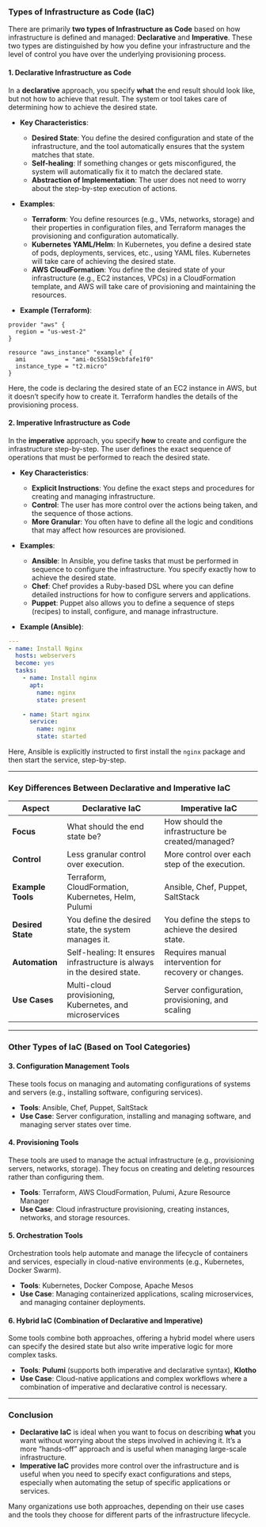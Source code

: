 ### Types of Infrastructure as Code (IaC)

There are primarily **two types of Infrastructure as Code** based on how infrastructure is defined and managed: **Declarative** and **Imperative**. These two types are distinguished by how you define your infrastructure and the level of control you have over the underlying provisioning process.

#### 1. **Declarative Infrastructure as Code**
In a **declarative** approach, you specify **what** the end result should look like, but not how to achieve that result. The system or tool takes care of determining how to achieve the desired state.

- **Key Characteristics**:
  - **Desired State**: You define the desired configuration and state of the infrastructure, and the tool automatically ensures that the system matches that state.
  - **Self-healing**: If something changes or gets misconfigured, the system will automatically fix it to match the declared state.
  - **Abstraction of Implementation**: The user does not need to worry about the step-by-step execution of actions.

- **Examples**:
  - **Terraform**: You define resources (e.g., VMs, networks, storage) and their properties in configuration files, and Terraform manages the provisioning and configuration automatically.
  - **Kubernetes YAML/Helm**: In Kubernetes, you define a desired state of pods, deployments, services, etc., using YAML files. Kubernetes will take care of achieving the desired state.
  - **AWS CloudFormation**: You define the desired state of your infrastructure (e.g., EC2 instances, VPCs) in a CloudFormation template, and AWS will take care of provisioning and maintaining the resources.
  
- **Example (Terraform)**:

```hcl
provider "aws" {
  region = "us-west-2"
}

resource "aws_instance" "example" {
  ami           = "ami-0c55b159cbfafe1f0"
  instance_type = "t2.micro"
}
```

Here, the code is declaring the desired state of an EC2 instance in AWS, but it doesn’t specify how to create it. Terraform handles the details of the provisioning process.

#### 2. **Imperative Infrastructure as Code**
In the **imperative** approach, you specify **how** to create and configure the infrastructure step-by-step. The user defines the exact sequence of operations that must be performed to reach the desired state.

- **Key Characteristics**:
  - **Explicit Instructions**: You define the exact steps and procedures for creating and managing infrastructure.
  - **Control**: The user has more control over the actions being taken, and the sequence of those actions.
  - **More Granular**: You often have to define all the logic and conditions that may affect how resources are provisioned.

- **Examples**:
  - **Ansible**: In Ansible, you define tasks that must be performed in sequence to configure the infrastructure. You specify exactly how to achieve the desired state.
  - **Chef**: Chef provides a Ruby-based DSL where you can define detailed instructions for how to configure servers and applications.
  - **Puppet**: Puppet also allows you to define a sequence of steps (recipes) to install, configure, and manage infrastructure.

- **Example (Ansible)**:

```yaml
---
- name: Install Nginx
  hosts: webservers
  become: yes
  tasks:
    - name: Install nginx
      apt:
        name: nginx
        state: present

    - name: Start nginx
      service:
        name: nginx
        state: started
```

Here, Ansible is explicitly instructed to first install the `nginx` package and then start the service, step-by-step.

---

### Key Differences Between Declarative and Imperative IaC

| **Aspect**          | **Declarative IaC**                                    | **Imperative IaC**                                      |
|---------------------|--------------------------------------------------------|--------------------------------------------------------|
| **Focus**           | What should the end state be?                         | How should the infrastructure be created/managed?      |
| **Control**         | Less granular control over execution.                 | More control over each step of the execution.         |
| **Example Tools**   | Terraform, CloudFormation, Kubernetes, Helm, Pulumi    | Ansible, Chef, Puppet, SaltStack                       |
| **Desired State**   | You define the desired state, the system manages it.   | You define the steps to achieve the desired state.     |
| **Automation**      | Self-healing: It ensures infrastructure is always in the desired state. | Requires manual intervention for recovery or changes. |
| **Use Cases**       | Multi-cloud provisioning, Kubernetes, and microservices | Server configuration, provisioning, and scaling       |

---

### **Other Types of IaC** (Based on Tool Categories)

#### 3. **Configuration Management Tools**
These tools focus on managing and automating configurations of systems and servers (e.g., installing software, configuring services).

- **Tools**: Ansible, Chef, Puppet, SaltStack
- **Use Case**: Server configuration, installing and managing software, and managing server states over time.

#### 4. **Provisioning Tools**
These tools are used to manage the actual infrastructure (e.g., provisioning servers, networks, storage). They focus on creating and deleting resources rather than configuring them.

- **Tools**: Terraform, AWS CloudFormation, Pulumi, Azure Resource Manager
- **Use Case**: Cloud infrastructure provisioning, creating instances, networks, and storage resources.

#### 5. **Orchestration Tools**
Orchestration tools help automate and manage the lifecycle of containers and services, especially in cloud-native environments (e.g., Kubernetes, Docker Swarm).

- **Tools**: Kubernetes, Docker Compose, Apache Mesos
- **Use Case**: Managing containerized applications, scaling microservices, and managing container deployments.

#### 6. **Hybrid IaC (Combination of Declarative and Imperative)**
Some tools combine both approaches, offering a hybrid model where users can specify the desired state but also write imperative logic for more complex tasks.

- **Tools**: **Pulumi** (supports both imperative and declarative syntax), **Klotho**
- **Use Case**: Cloud-native applications and complex workflows where a combination of imperative and declarative control is necessary.

---

### Conclusion
- **Declarative IaC** is ideal when you want to focus on describing **what** you want without worrying about the steps involved in achieving it. It’s a more “hands-off” approach and is useful when managing large-scale infrastructure.
- **Imperative IaC** provides more control over the infrastructure and is useful when you need to specify exact configurations and steps, especially when automating the setup of specific applications or services.

Many organizations use both approaches, depending on their use cases and the tools they choose for different parts of the infrastructure lifecycle.
